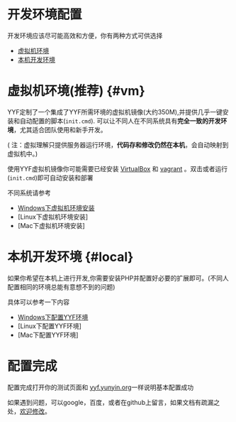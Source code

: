 开发环境配置
==================


开发环境应该尽可能高效和方便，你有两种方式可供选择
* [虚拟机环境](#vm)
* [本机开发环境](#local)


虚拟机环境(推荐) {#vm}
==========
YYF定制了一个集成了YYF所需环境的虚拟机镜像(大约350M),并提供几乎一键安装和自动配置的脚本(`init.cmd`).
可以让不同人在不同系统具有**完全一致的开发环境**，尤其适合团队使用和新手开发。

( 注：虚拟理解只提供服务器运行环境，**代码存和修改仍然在本机**，会自动映射到虚拟机中。)

使用YYF虚拟机镜像你可能需要已经安装 [VirtualBox](https://www.virtualbox.org/wiki/Downloads) 和 [vagrant](https://www.vagrantup.com/downloads.html) 。双击或者运行(`init.cmd`)即可自动安装和部署 

不同系统请参考
* [Windows下虚拟机环境安装](vm-in-windows.md)
* [Linux下虚拟机环境安装]
* [Mac下虚拟机环境安装]


本机开发环境 {#local}
============
如果你希望在本机上进行开发,你需要安装PHP并配置好必要的扩展即可。(不同人配置相同的环境总能有意想不到的问题)

具体可以参考一下内容
* [Windows下配置YYF环境](yyf-in-windows.md)
* [Linux下配置YYF环境]
* [Mac下配置YYF环境]


配置完成
=========
配置完成打开你的测试页面和 [yyf.yunyin.org](https://yyf.yunyin.org/)一样说明基本配置成功

如果遇到问题，可以google，百度，或者在github上留言，如果文档有疏漏之处，[欢迎修改](https://github.com/NewFuture/yyf-book)。

